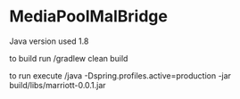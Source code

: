 # MediaPoolMalBridge

Java version used 1.8

to build run
/gradlew clean build

to run execute
/java -Dspring.profiles.active=production -jar build/libs/marriott-0.0.1.jar
